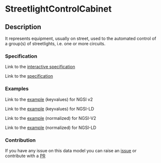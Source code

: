 # StreetlightControlCabinet

## Description 

It represents equipment, usually on street, used to the automated control of a group(s) of streetlights, i.e. one or more circuits.
### Specification

Link to the [interactive specification](https://swagger.lab.fiware.org/?url=https://smart-data-models.github.io/dataModel.Streetlighting/StreetlightControlCabinet/swagger.yaml)

Link to the [specification](https://smart-data-models.github.io/dataModel.Streetlighting/StreetlightControlCabinet/doc/spec.md)
### Examples

Link to the [example](https://smart-data-models.github.io/dataModel.Streetlighting/StreetlightControlCabinet/examples/example.json) (keyvalues) for NGSI v2

Link to the [example](https://smart-data-models.github.io/dataModel.Streetlighting/StreetlightControlCabinet/examples/example.jsonld) (keyvalues) for NGSI-LD

Link to the [example](https://smart-data-models.github.io/dataModel.Streetlighting/StreetlightControlCabinet/examples/example-normalized.json) (normalized) for NGSI-V2

Link to the [example](https://smart-data-models.github.io/dataModel.Streetlighting/StreetlightControlCabinet/examples/example-normalized.jsonld) (normalized) for NGSI-LD
### Contribution

 If you have any issue on this data model you can raise an [issue](https://github.com/smart-data-models/dataModel.Streetlighting/issues)  or contribute with a [PR](https://github.com/smart-data-models/dataModel.Streetlighting/pulls)